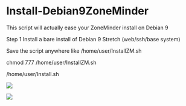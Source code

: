 # Install-Debian9ZoneMinder
This script will actually ease your ZoneMinder install on Debian 9

Step 1 Install a bare install of Debian 9 Stretch (web/ssh/base system)

Save the script anywhere like /home/user/InstallZM.sh

chmod 777 /home/user/InstallZM.sh

/home/user/Install.sh

![](https://i.imgur.com/RyerkQI.png)

![](https://i.imgur.com/4DlQUok.png)
